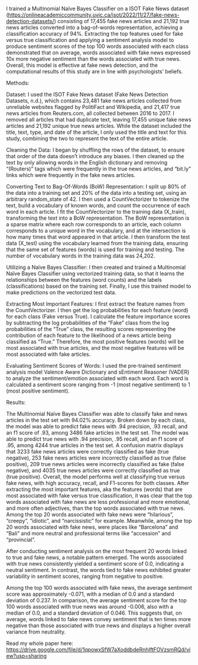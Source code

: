 I trained a Multinomial Naïve Bayes Classifier on a ISOT Fake News dataset (https://onlineacademiccommunity.uvic.ca/isot/2022/11/27/fake-news-detection-datasets/) consisting of 17,455 fake news articles and 21,192 true news articles converted into a bag-of-words representation, achieving a classification accuracy of 94%. Extracting the top features used for fake versus true classification and applying a sentiment analysis model to produce sentiment scores of the top 100 words associated with each class demonstrated that on average, words associated with fake news expressed 10x more negative sentiment than the words associated with true news. Overall, this model is effective at fake news detection, and the computational results of this study are in line with psychologists’ beliefs.


Methods: 

Dataset: 
I used the ISOT Fake News dataset (Fake News Detection
Datasets, n.d.), which contains 23,481 fake news articles
collected from unreliable websites flagged by PolitiFact and
Wikipedia, and 21,417 true news articles from Reuters.com,
all collected between 2016 to 2017. I removed all articles that
had duplicate text, leaving 17,455 unique fake news articles
and 21,192 unique true news articles. While the dataset
included the title, text, type, and date of the article, I only
used the title and text for this study, combining the two to
represent the text of the entire article.

Cleaning the Data:
I began by shuffling the rows of the dataset, to ensure that
order of the data doesn’t introduce any biases. I then cleaned
up the text by only allowing words in the English dictionary
and removing “(Routers)” tags which were frequently in the
true news articles, and “bit.ly” links which were frequently in
the fake news articles.

Converting Text to Bag-Of-Words (BoW) Representation: 
I split up 80% of the data into a training set and 20% of the
data into a testing set, using an arbitrary random_state of 42.
I then used a CountVectorizer to tokenize the text, build a
vocabulary of known words, and count the occurrence of
each word in each article. I fit the CountVectorizer to the
training data (X_train), transforming the text into a BoW
representation. The BoW representation is a sparse matrix
where each row corresponds to an article, each column
corresponds to a unique word in the vocabulary, and at the
intersection is how many times that word appeared in that
article. I then transform the test data (X_test) using the
vocabulary learned from the training data, ensuring that the
same set of features (words) is used for training and testing.
The number of vocabulary words in the training data was 24,202.

Utilizing a Naïve Bayes Classifier: 
I then created and trained a Multinomial Naïve Bayes
Classifier using vectorized training data, so that it learns the
relationships between the features (word counts) and the
labels (classifications) based on the training set. Finally, I use
this trained model to make predictions on the vectorized test
data.

Extracting Most Important Features: 
I first extract the feature names from the CountVectorizer.
I then get the log probabilities for each feature (word) for
each class (Fake versus True). I calculate the feature
importance scores by subtracting the log probabilities of the
“Fake” class from the log probabilities of the “True” class,
the resulting scores representing the contribution of each
feature to the likelihood of a news article being classified as “True.” Therefore, the most positive features (words) will be
most associated with true articles, and the most negative
features will be most associated with fake articles.

Evaluating Sentiment Scores of Words: 
I used the pre-trained sentiment analysis model Valence
Aware Dictionary and sEntiment Reasoner (VADER) to
analyze the sentiment/emotion associated with each word.
Each word is calculated a sentiment score ranging from -1
(most negative sentiment) to 1 (most positive sentiment).

Results:

The Multinomial Naïve Bayes Classifier was able to
classify fake and news articles in the test set with 94.02%
accuracy. Broken down by each class, the model was able to
predict fake news with .94 precision, .93 recall, and an f1
score of .93, among 3486 fake articles in the test set. The
model was able to predict true news with .94 precision, .95
recall, and an f1 score of .95, among 4244 true articles in the
test set. A confusion matrix displays that 3233 fake news
articles were correctly classified as fake (true negative), 253
fake news articles were incorrectly classified as true (false
positive), 209 true news articles were incorrectly classified as
fake (false negative), and 4035 true news articles were
correctly classified as true (true positive). Overall, the model
performs well at classifying true versus fake news, with high
accuracy, recall, and F1-scores for both classes.
After extracting the most important features, aka the
features (words) that are most associated with fake versus
true classification, it was clear that the top words associated
with fake news are less professional and more emotional, and
more often adjectives, than the top words associated with true
news. Among the top 20 words associated with fake news
were “hilarious”, “creepy”, “idiotic”, and “narcissistic” for
example. Meanwhile, among the top 20 words associated
with fake news, were places like “Barcelona” and “Bali” and
more neutral and professional terms like “accession” and
“provincial”.

After conducting sentiment analysis on the most frequent
20 words linked to true and fake news, a notable pattern
emerged. The words associated with true news consistently
yielded a sentiment score of 0.0, indicating a neutral sentiment. In contrast, the words tied to fake news exhibited
greater variability in sentiment scores, ranging from negative
to positive.

Among the top 100 words associated with fake news, the
average sentiment score was approximately -0.071, with a
median of 0.0 and a standard deviation of 0.237. In
comparison, the average sentiment score for the top 100
words associated with true news was around -0.006, also with
a median of 0.0, and a standard deviation of 0.046. This
suggests that, on average, words linked to fake news convey
sentiment that is ten times more negative than those
associated with true news and displays a higher overall
variance from neutrality.

Read my whole paper here: https://drive.google.com/file/d/1qpowxSfW7aXoddbdeRnhIftFOVzsmRQd/view?usp=sharing
